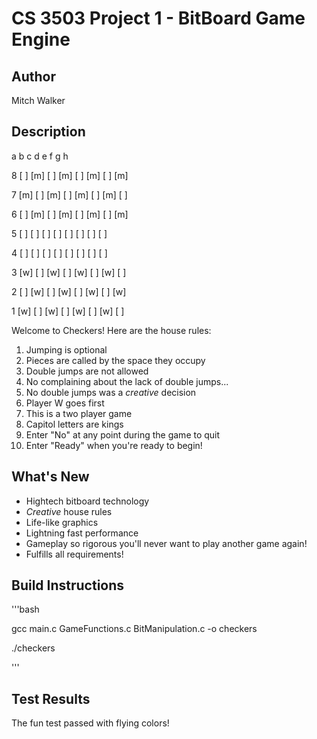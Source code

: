 # CS 3503 Project 1 - BitBoard Game Engine

## Author
Mitch Walker

## Description
   a   b   c   d   e   f   g   h
   
8 [ ] [m] [ ] [m] [ ] [m] [ ] [m]

7 [m] [ ] [m] [ ] [m] [ ] [m] [ ]

6 [ ] [m] [ ] [m] [ ] [m] [ ] [m]

5 [ ] [ ] [ ] [ ] [ ] [ ] [ ] [ ]

4 [ ] [ ] [ ] [ ] [ ] [ ] [ ] [ ]

3 [w] [ ] [w] [ ] [w] [ ] [w] [ ]

2 [ ] [w] [ ] [w] [ ] [w] [ ] [w]

1 [w] [ ] [w] [ ] [w] [ ] [w] [ ]

Welcome to Checkers!
Here are the house rules:
1. Jumping is optional
2. Pieces are called by the space they occupy
3. Double jumps are not allowed
4. No complaining about the lack of double jumps...
5. No double jumps was a *creative* decision
6. Player W goes first
7. This is a two player game
8. Capitol letters are kings
9. Enter "No" at any point during the game to quit
10. Enter "Ready" when you're ready to begin!

## What's New
- Hightech bitboard technology
- *Creative* house rules
- Life-like graphics
- Lightning fast performance
- Gameplay so rigorous you'll never want to play another game again!
- Fulfills all requirements!

## Build Instructions
'''bash

gcc main.c GameFunctions.c BitManipulation.c -o checkers

./checkers

'''

## Test Results
The fun test passed with flying colors!

